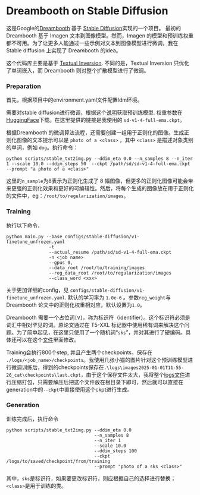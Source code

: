 # Dreambooth on Stable Diffusion

这是Google的[Dreambooth](https://arxiv.org/abs/2208.12242) 基于 [Stable Diffusion](https://github.com/CompVis/stable-diffusion)实现的一个项目。 最初的 Dreambooth 基于 Imagen 文本到图像模型。然而，Imagen 的模型和预训练权重都不可用。为了让更多人能通过一些示例对文本到图像模型进行微调，我在 Stable diffusion 上实现了 Dreambooth 的idea。

这个代码库主要是基于 [Textual Inversion](https://github.com/rinongal/textual_inversion). 不同的是，Textual Inversion 只优化了单词嵌入，而 Dreambooth 则对整个扩散模型进行了微调。

### Preparation
首先，根据项目中的environment.yaml文件配置ldm环境。

需要对stable diffusion进行微调，根据这个[说明](https://github.com/CompVis/stable-diffusion#stable-diffusion-v1)获取预训练模型. 权重参数在 [HuggingFace](https://huggingface.co/CompVis/stable-diffusion-v-1-4-original)下载。在这里提供的链接是我使用的 ```sd-v1-4-full-ema.ckpt```。

根据Dreambooth 的微调算法流程，还需要创建一组用于正则化的图像。生成正则化图像的文本提示可以是 ```photo of a <class>``` ，其中 ```<class>``` 是描述对象类别的单词，例如 ```dog```。执行命令：

```
python scripts/stable_txt2img.py --ddim_eta 0.0 --n_samples 8 --n_iter 1 --scale 10.0 --ddim_steps 50  --ckpt /path/sd/sd-v1-4-full-ema.ckpt --prompt "a photo of a <class>" 
```

这里的```n_sample```为8表示为正则化生成了 8 幅图像，但更多的正则化图像可能会带来更强的正则化效果和更好的可编辑性。然后，将每个生成的图像放在用于正则化的文件中，eg：```/root/to/regularization/images```。


### Training
执行以下命令，

```
python main.py --base configs/stable-diffusion/v1-finetune_unfrozen.yaml 
                -t 
                --actual_resume /path/sd/sd-v1-4-full-ema.ckpt  
                -n <job name> 
                --gpus 0, 
                --data_root /root/to/training/images 
                --reg_data_root /root/to/regularization/images 
                --class_word <xxx>
```

关于更加详细的config，见 ```configs/stable-diffusion/v1-finetune_unfrozen.yaml```. 默认的学习率为 ```1.0e-6``` 。参数```reg_weight```与 Dreambooth 论文中的正则化权重相对应，默认设置为```1.0```。

Dreambooth 需要一个占位词```[V]```，称为标识符（identifier）。这个标识符必须是词汇中相对罕见的词。原论文通过在 T5-XXL 标记器中使用稀有词来解决这个问题。为了简单起见，在这里只使用了一个随机词“`sks`”，并对其进行了硬编码。具体还可以在这个[文件](https://github.com/XavierXiao/Dreambooth-Stable-Diffusion/blob/main/ldm/data/personalized.py#L10)里面修改。

Training会执行800个step, 并且产生两个checkpoints，保存在 ```./logs/<job_name>/checkpoints```。我使用几张小猫的图片针对这个预训练模型进行微调训练后，得到的checkpoints保存在```.\logs\images2025-01-01T11-55-26_cat\checkpoints\last.ckpt```，由于这个保存文件太大，我将整个[logs文件](https://drive.google.com/file/d/1q5VDLX1HBhYnJzlfTlMjb3Y7fMd2Svvj/view?usp=sharing)进行压缩打包，只需要解压后把这个文件放在根目录下即可，然后就可以直接在generation中的```--ckpt```中直接使用这个ckpt进行生成。

### Generation
训练完成后，执行命令

```
python scripts/stable_txt2img.py --ddim_eta 0.0 
                                 --n_samples 8 
                                 --n_iter 1 
                                 --scale 10.0 
                                 --ddim_steps 100  
                                 --ckpt /logs/to/saved/checkpoint/from/training
                                 --prompt "photo of a sks <class>" 
```

其中，```sks```是标识符，如果要更改标识符，则应根据自己的选择进行替换；```<class>```是用于训练的类。

